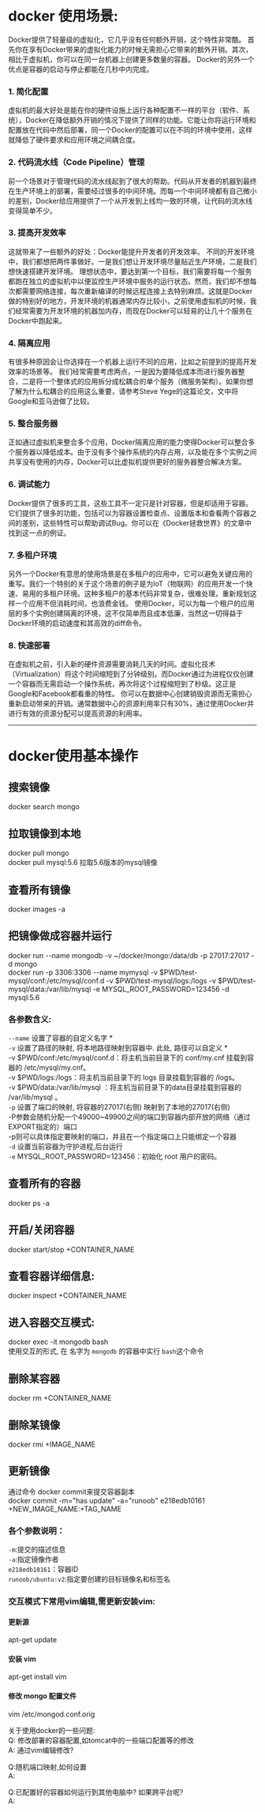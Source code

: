 # docker 使用场景:
Docker提供了轻量级的虚拟化，它几乎没有任何额外开销，这个特性非常酷。
首先你在享有Docker带来的虚拟化能力的时候无需担心它带来的额外开销。其次，相比于虚拟机，你可以在同一台机器上创建更多数量的容器。
Docker的另外一个优点是容器的启动与停止都能在几秒中内完成。
### 1. 简化配置
虚拟机的最大好处是能在你的硬件设施上运行各种配置不一样的平台（软件、系统），Docker在降低额外开销的情况下提供了同样的功能。它能让你将运行环境和配置放在代码中然后部署，同一个Docker的配置可以在不同的环境中使用，这样就降低了硬件要求和应用环境之间耦合度。
### 2. 代码流水线（Code Pipeline）管理
前一个场景对于管理代码的流水线起到了很大的帮助。代码从开发者的机器到最终在生产环境上的部署，需要经过很多的中间环境。而每一个中间环境都有自己微小的差别，Docker给应用提供了一个从开发到上线均一致的环境，让代码的流水线变得简单不少。
### 3. 提高开发效率
这就带来了一些额外的好处：Docker能提升开发者的开发效率。
不同的开发环境中，我们都想把两件事做好。一是我们想让开发环境尽量贴近生产环境，二是我们想快速搭建开发环境。
理想状态中，要达到第一个目标，我们需要将每一个服务都跑在独立的虚拟机中以便监控生产环境中服务的运行状态。然而，我们却不想每次都需要网络连接，每次重新编译的时候远程连接上去特别麻烦。这就是Docker做的特别好的地方，开发环境的机器通常内存比较小，之前使用虚拟机的时候，我们经常需要为开发环境的机器加内存，而现在Docker可以轻易的让几十个服务在Docker中跑起来。
### 4. 隔离应用
有很多种原因会让你选择在一个机器上运行不同的应用，比如之前提到的提高开发效率的场景等。
我们经常需要考虑两点，一是因为要降低成本而进行服务器整合，二是将一个整体式的应用拆分成松耦合的单个服务（微服务架构）。如果你想了解为什么松耦合的应用这么重要，请参考Steve Yege的这篇论文，文中将Google和亚马逊做了比较。
### 5. 整合服务器
正如通过虚拟机来整合多个应用，Docker隔离应用的能力使得Docker可以整合多个服务器以降低成本。由于没有多个操作系统的内存占用，以及能在多个实例之间共享没有使用的内存，Docker可以比虚拟机提供更好的服务器整合解决方案。
### 6. 调试能力
Docker提供了很多的工具，这些工具不一定只是针对容器，但是却适用于容器。它们提供了很多的功能，包括可以为容器设置检查点、设置版本和查看两个容器之间的差别，这些特性可以帮助调试Bug。你可以在《Docker拯救世界》的文章中找到这一点的例证。
### 7. 多租户环境
另外一个Docker有意思的使用场景是在多租户的应用中，它可以避免关键应用的重写。我们一个特别的关于这个场景的例子是为IoT（物联网）的应用开发一个快速、易用的多租户环境。这种多租户的基本代码非常复杂，很难处理，重新规划这样一个应用不但消耗时间，也浪费金钱。
使用Docker，可以为每一个租户的应用层的多个实例创建隔离的环境，这不仅简单而且成本低廉，当然这一切得益于Docker环境的启动速度和其高效的diff命令。
### 8. 快速部署
在虚拟机之前，引入新的硬件资源需要消耗几天的时间。虚拟化技术（Virtualization）将这个时间缩短到了分钟级别。而Docker通过为进程仅仅创建一个容器而无需启动一个操作系统，再次将这个过程缩短到了秒级。这正是Google和Facebook都看重的特性。
你可以在数据中心创建销毁资源而无需担心重新启动带来的开销。通常数据中心的资源利用率只有30%，通过使用Docker并进行有效的资源分配可以提高资源的利用率。



----------------------------------------
# docker使用基本操作

## 搜索镜像
docker search mongo

## 拉取镜像到本地
docker pull mongo  
docker pull mysql:5.6    拉取5.6版本的mysql镜像

## 查看所有镜像
docker images -a

## 把镜像做成容器并运行
docker run --name mongodb -v ~/docker/mongo:/data/db -p 27017:27017 -d mongo    
docker run -p 3306:3306 --name mymysql -v $PWD/test-mysql/conf:/etc/mysql/conf.d -v $PWD/test-mysql/logs:/logs -v $PWD/test-mysql/data:/var/lib/mysql -e MYSQL_ROOT_PASSWORD=123456 -d mysql:5.6
### 各参数含义:
`--name` 设置了容器的自定义名字 *     
`-v` 设置了路径的映射, 将本地路径映射到容器中. 此处, 路径可以自定义 *     
    -v $PWD/conf:/etc/mysql/conf.d：将主机当前目录下的 conf/my.cnf 挂载到容器的 /etc/mysql/my.cnf。    
    -v $PWD/logs:/logs：将主机当前目录下的 logs 目录挂载到容器的 /logs。    
    -v $PWD/data:/var/lib/mysql ：将主机当前目录下的data目录挂载到容器的 /var/lib/mysql 。    
`-p` 设置了端口的映射, 将容器的27017(右侧) 映射到了本地的27017(右侧)     
    -P参数会随机分配一个49000~49900之间的端口到容器内部开放的网络（通过EXPORT指定的）端口   
    -p则可以具体指定要映射的端口，并且在一个指定端口上只能绑定一个容器    
`-d` 设置当前容器为守护进程,后台运行    
`-e` MYSQL_ROOT_PASSWORD=123456：初始化 root 用户的密码。    

## 查看所有的容器
docker ps -a

## 开启/关闭容器
docker start/stop +CONTAINER_NAME

## 查看容器详细信息:
docker inspect +CONTAINER_NAME

## 进入容器交互模式:
docker exec -it mongodb bash    
使用交互的形式, 在 名字为 `mongodb` 的容器中实行 `bash`这个命令

## 删除某容器
docker rm +CONTAINER_NAME

## 删除某镜像
docker rmi +IMAGE_NAME

## 更新镜像
通过命令 docker commit来提交容器副本    
docker commit -m="has update" -a="runoob" e218edb10161 +NEW_IMAGE_NAME:+TAG_NAME   
### 各个参数说明：
`-m`:提交的描述信息    
`-a`:指定镜像作者    
`e218edb10161`：容器ID    
`runoob/ubuntu:v2`:指定要创建的目标镜像名和标签名    

### 交互模式下常用vim编辑,需更新安装vim:
#### 更新源
apt-get update
#### 安装 vim
apt-get install vim
#### 修改 mongo 配置文件
vim /etc/mongod.conf.orig





关于使用docker的一些问题:    
Q: 修改部署的容器配置,如tomcat中的一些端口配置等的修改    
A: 通过vim编辑修改?    

Q:随机端口映射,如何设置    
A:    

Q:已配置好的容器如何运行到其他电脑中? 如果跨平台呢?    
A:    
